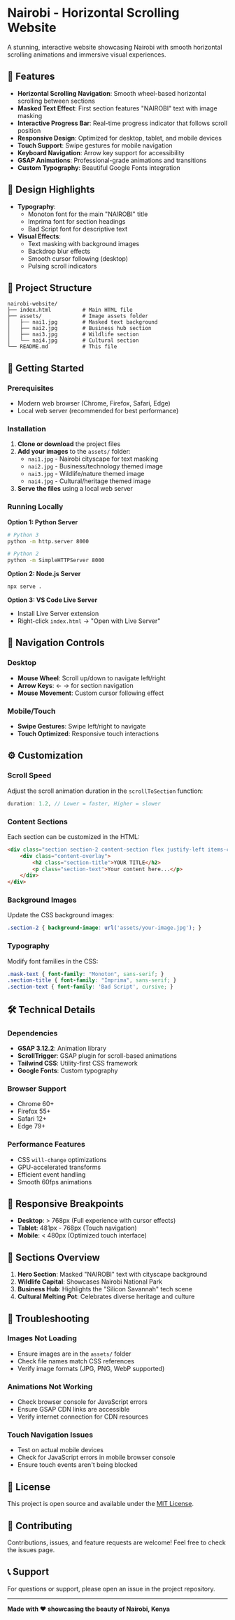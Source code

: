 # Nairobi - Horizontal Scrolling Website

A stunning, interactive website showcasing Nairobi with smooth horizontal scrolling animations and immersive visual experiences.

## 🌟 Features

- **Horizontal Scrolling Navigation**: Smooth wheel-based horizontal scrolling between sections
- **Masked Text Effect**: First section features "NAIROBI" text with image masking
- **Interactive Progress Bar**: Real-time progress indicator that follows scroll position
- **Responsive Design**: Optimized for desktop, tablet, and mobile devices
- **Touch Support**: Swipe gestures for mobile navigation
- **Keyboard Navigation**: Arrow key support for accessibility
- **GSAP Animations**: Professional-grade animations and transitions
- **Custom Typography**: Beautiful Google Fonts integration

## 🎨 Design Highlights

- **Typography**: 
  - Monoton font for the main "NAIROBI" title
  - Imprima font for section headings
  - Bad Script font for descriptive text
- **Visual Effects**: 
  - Text masking with background images
  - Backdrop blur effects
  - Smooth cursor following (desktop)
  - Pulsing scroll indicators

## 📁 Project Structure

```
nairobi-website/
├── index.html          # Main HTML file
├── assets/             # Image assets folder
│   ├── nai1.jpg        # Masked text background
│   ├── nai2.jpg        # Business hub section
│   ├── nai3.jpg        # Wildlife section
│   └── nai4.jpg        # Cultural section
└── README.md           # This file
```

## 🚀 Getting Started

### Prerequisites

- Modern web browser (Chrome, Firefox, Safari, Edge)
- Local web server (recommended for best performance)

### Installation

1. **Clone or download** the project files
2. **Add your images** to the `assets/` folder:
   - `nai1.jpg` - Nairobi cityscape for text masking
   - `nai2.jpg` - Business/technology themed image
   - `nai3.jpg` - Wildlife/nature themed image
   - `nai4.jpg` - Cultural/heritage themed image
3. **Serve the files** using a local web server

### Running Locally

**Option 1: Python Server**
```bash
# Python 3
python -m http.server 8000

# Python 2
python -m SimpleHTTPServer 8000
```

**Option 2: Node.js Server**
```bash
npx serve .
```

**Option 3: VS Code Live Server**
- Install Live Server extension
- Right-click `index.html` → "Open with Live Server"

## 🎯 Navigation Controls

### Desktop
- **Mouse Wheel**: Scroll up/down to navigate left/right
- **Arrow Keys**: ← → for section navigation
- **Mouse Movement**: Custom cursor following effect

### Mobile/Touch
- **Swipe Gestures**: Swipe left/right to navigate
- **Touch Optimized**: Responsive touch interactions

## ⚙️ Customization

### Scroll Speed
Adjust the scroll animation duration in the `scrollToSection` function:
```javascript
duration: 1.2, // Lower = faster, Higher = slower
```

### Content Sections
Each section can be customized in the HTML:
```html
<div class="section section-2 content-section flex justify-left items-center">
    <div class="content-overlay">
        <h2 class="section-title">YOUR TITLE</h2>
        <p class="section-text">Your content here...</p>
    </div>
</div>
```

### Background Images
Update the CSS background images:
```css
.section-2 { background-image: url('assets/your-image.jpg'); }
```

### Typography
Modify font families in the CSS:
```css
.mask-text { font-family: "Monoton", sans-serif; }
.section-title { font-family: "Imprima", sans-serif; }
.section-text { font-family: 'Bad Script', cursive; }
```

## 🛠️ Technical Details

### Dependencies
- **GSAP 3.12.2**: Animation library
- **ScrollTrigger**: GSAP plugin for scroll-based animations
- **Tailwind CSS**: Utility-first CSS framework
- **Google Fonts**: Custom typography

### Browser Support
- Chrome 60+
- Firefox 55+
- Safari 12+
- Edge 79+

### Performance Features
- CSS `will-change` optimizations
- GPU-accelerated transforms
- Efficient event handling
- Smooth 60fps animations

## 📱 Responsive Breakpoints

- **Desktop**: > 768px (Full experience with cursor effects)
- **Tablet**: 481px - 768px (Touch navigation)
- **Mobile**: < 480px (Optimized touch interface)

## 🎨 Sections Overview

1. **Hero Section**: Masked "NAIROBI" text with cityscape background
2. **Wildlife Capital**: Showcases Nairobi National Park
3. **Business Hub**: Highlights the "Silicon Savannah" tech scene
4. **Cultural Melting Pot**: Celebrates diverse heritage and culture

## 🔧 Troubleshooting

### Images Not Loading
- Ensure images are in the `assets/` folder
- Check file names match CSS references
- Verify image formats (JPG, PNG, WebP supported)

### Animations Not Working
- Check browser console for JavaScript errors
- Ensure GSAP CDN links are accessible
- Verify internet connection for CDN resources

### Touch Navigation Issues
- Test on actual mobile devices
- Check for JavaScript errors in mobile browser console
- Ensure touch events aren't being blocked

## 📄 License

This project is open source and available under the [MIT License](LICENSE).

## 🤝 Contributing

Contributions, issues, and feature requests are welcome! Feel free to check the issues page.

## 📞 Support

For questions or support, please open an issue in the project repository.

---

**Made with ❤️ showcasing the beauty of Nairobi, Kenya**
